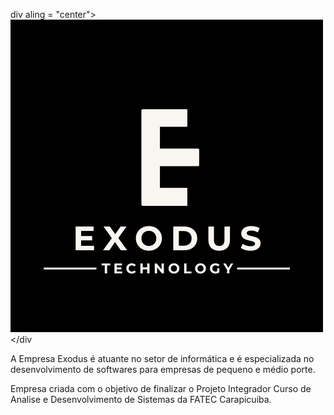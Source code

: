 div aling = "center"><img src="EXODUS (1).png" with="100%"></div

<p>A Empresa Exodus é atuante no setor de informática e é especializada no desenvolvimento de softwares para empresas de pequeno e médio porte.</p>

<p>Empresa criada com o objetivo de finalizar o Projeto Integrador Curso de Analise e Desenvolvimento de Sistemas da FATEC Carapicuiba.</p>
